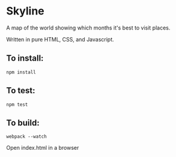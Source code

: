 # Skyline

A map of the world showing which months it's best to visit places.

Written in pure HTML, CSS, and Javascript.

## To install:

`npm install`

## To test:

`npm test`

## To build:

`webpack --watch`

Open index.html in a browser
